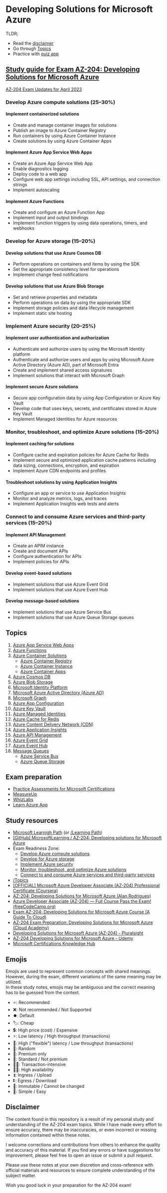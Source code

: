 # Developing Solutions for Microsoft Azure

TLDR;

- Read the [disclaimer](https://github.com/arvigeus/AZ-204#disclaimer)
- Go through [Topics](/Topics/)
- Practice with [quiz app](https://az-204.vercel.app/)

## [Study guide for Exam AZ-204: Developing Solutions for Microsoft Azure](https://learn.microsoft.com/en-us/certifications/resources/study-guides/az-204#skills-measured-as-of-april-28-2023)

[AZ-204 Exam Updates for April 2023](https://www.youtube.com/watch?v=hzVy9RTl_iA)

### Develop Azure compute solutions (25–30%)

#### Implement containerized solutions

- Create and manage container images for solutions
- Publish an image to Azure Container Registry
- Run containers by using Azure Container Instance
- Create solutions by using Azure Container Apps

#### Implement Azure App Service Web Apps

- Create an Azure App Service Web App
- Enable diagnostics logging
- Deploy code to a web app
- Configure web app settings including SSL, API settings, and connection strings
- Implement autoscaling

#### Implement Azure Functions

- Create and configure an Azure Function App
- Implement input and output bindings
- Implement function triggers by using data operations, timers, and webhooks

### Develop for Azure storage (15–20%)

#### Develop solutions that use Azure Cosmos DB

- Perform operations on containers and items by using the SDK
- Set the appropriate consistency level for operations
- Implement change feed notifications

#### Develop solutions that use Azure Blob Storage

- Set and retrieve properties and metadata
- Perform operations on data by using the appropriate SDK
- Implement storage policies and data lifecycle management
- Implement static site hosting

### Implement Azure security (20–25%)

#### Implement user authentication and authorization

- Authenticate and authorize users by using the Microsoft Identity platform
- Authenticate and authorize users and apps by using Microsoft Azure Active Directory (Azure AD), part of Microsoft Entra
- Create and implement shared access signatures
- Implement solutions that interact with Microsoft Graph

#### Implement secure Azure solutions

- Secure app configuration data by using App Configuration or Azure Key Vault
- Develop code that uses keys, secrets, and certificates stored in Azure Key Vault
- Implement Managed Identities for Azure resources

### Monitor, troubleshoot, and optimize Azure solutions (15–20%)

#### Implement caching for solutions

- Configure cache and expiration policies for Azure Cache for Redis
- Implement secure and optimized application cache patterns including data sizing, connections, encryption, and expiration
- Implement Azure CDN endpoints and profiles

#### Troubleshoot solutions by using Application Insights

- Configure an app or service to use Application Insights
- Monitor and analyze metrics, logs, and traces
- Implement Application Insights web tests and alerts

### Connect to and consume Azure services and third-party services (15–20%)

#### Implement API Management

- Create an APIM instance
- Create and document APIs
- Configure authentication for APIs
- Implement policies for APIs

#### Develop event-based solutions

- Implement solutions that use Azure Event Grid
- Implement solutions that use Azure Event Hub

#### Develop message-based solutions

- Implement solutions that use Azure Service Bus
- Implement solutions that use Azure Queue Storage queues

## Topics

1. [Azure App Service Web Apps](https://docs.microsoft.com/en-us/azure/app-service/)
1. [Azure Functions](https://docs.microsoft.com/en-us/azure/azure-functions/)
1. [Azure Container Solutions](https://learn.microsoft.com/en-us/azure/containers/)
   - [Azure Container Registry](https://docs.microsoft.com/en-us/azure/container-registry/)
   - [Azure Container Instance](https://docs.microsoft.com/en-us/azure/container-instances/)
   - [Azure Container Apps](https://docs.microsoft.com/en-us/azure/container-apps/)
1. [Azure Cosmos DB](https://docs.microsoft.com/en-us/azure/cosmos-db/)
1. [Azure Blob Storage](https://docs.microsoft.com/en-us/azure/storage/blobs/)
1. [Microsoft Identity Platform](https://docs.microsoft.com/en-us/azure/active-directory/develop/)
1. [Microsoft Azure Active Directory (Azure AD)](https://docs.microsoft.com/en-us/azure/active-directory/)
1. [Microsoft Graph](https://learn.microsoft.com/en-us/graph/)
1. [Azure App Configuration](https://learn.microsoft.com/en-us/azure/azure-app-configuration/)
1. [Azure Key Vault](https://docs.microsoft.com/en-us/azure/key-vault/)
1. [Azure Managed Identities](https://docs.microsoft.com/en-us/azure/active-directory/managed-identities-azure-resources/)
1. [Azure Cache for Redis](https://docs.microsoft.com/en-us/azure/azure-cache-for-redis/)
1. [Azure Content Delivery Network (CDN)](https://docs.microsoft.com/en-us/azure/cdn/)
1. [Azure Application Insights](https://docs.microsoft.com/en-us/azure/azure-monitor/app/app-insights-overview)
1. [Azure API Management](https://docs.microsoft.com/en-us/azure/api-management/)
1. [Azure Event Grid](https://docs.microsoft.com/en-us/azure/event-grid/)
1. [Azure Event Hub](https://docs.microsoft.com/en-us/azure/event-hubs/)
1. [Message Queues](https://learn.microsoft.com/en-us/azure/service-bus-messaging/service-bus-azure-and-service-bus-queues-compared-contrasted)
   - [Azure Service Bus](https://docs.microsoft.com/en-us/azure/service-bus-messaging/)
   - [Azure Queue Storage](https://docs.microsoft.com/en-us/azure/storage/queues/)

## Exam preparation

- [Practice Assessments for Microsoft Certifications](https://learn.microsoft.com/en-us/certifications/exams/az-204/practice/assessment?assessment-type=practice&assessmentId=35)
- [MeasureUp](https://www.measureup.com/catalogsearch/result/?q=az-204)
- [WhizLabs](https://www.whizlabs.com/microsoft-azure-certification-az-204/)
- [Learn Azure App](https://learnazure.app/)

## Study resources

- [Microsoft Learnigh Path](https://learn.microsoft.com/en-us/certifications/exams/az-204/) (or [/Learning Path](/Learning%20Path/))
- [\[GitHub\] MicrosoftLearning / AZ-204: Developing solutions for Microsoft Azure](https://github.com/MicrosoftLearning/AZ-204-DevelopingSolutionsforMicrosoftAzure)
- Exam Readiness Zone:
  - [Develop Azure compute solutions](https://learn.microsoft.com/en-us/shows/exam-readiness-zone/preparing-for-az-204-develop-azure-compute-solutions-1-of-5)
  - [Develop for Azure storage](https://learn.microsoft.com/en-us/shows/exam-readiness-zone/preparing-for-az-204-develop-for-azure-storage-segment-2-of-5)
  - [Implement Azure security](https://learn.microsoft.com/en-us/shows/exam-readiness-zone/preparing-for-az-204-implement-azure-security-segment-3-of-5)
  - [Monitor, troubleshoot, and optimize Azure solutions](https://learn.microsoft.com/en-us/shows/exam-readiness-zone/preparing-for-az-204-monitor-troubleshoot-and-optimize-azure-solutions-segment-4-of-5)
  - [Connect to and consume Azure services and third-party services](https://learn.microsoft.com/en-us/shows/exam-readiness-zone/preparing-for-az-204-connect-to-and-consume-azure-services-and-third-party-services-segment-5-of-5)
- [/Topics](/Topics/)
- [\[OFFICIAL\] Microsoft Azure Developer Associate (AZ-204) Professional Certificate (Coursera)](https://www.coursera.org/professional-certificates/azure-developer-associate)
- [AZ-204: Developing Solutions for Microsoft Azure (Alan Rodrigues)](https://www.youtube.com/watch?v=wWBW6ojr-Nw&list=PLLc2nQDXYMHpekgrToMrDpVtFtvmRSqVt)
- [Azure Developer Associate (AZ-204) — Full Course Pass the Exam! (freeCodeCamp.org)](https://www.youtube.com/watch?v=jZx8PMQjobk&t=832s&pp=ygUGYXotMjA0)
- [Exam AZ-204: Developing Solutions for Microsoft Azure Course (A Guide To Cloud)](https://www.youtube.com/watch?v=tB_tBPfQJMI&list=PLhLKc18P9YODdrbyuA52Zn9-kwboIOz2W)
- [AZ-204 Exam Preparation: Developing Solutions for Microsoft Azure (Cloud Academy)](https://cloudacademy.com/learning-paths/az-204-exam-preparation-developing-solutions-for-microsoft-azure-1208/)
- [Developing Solutions for Microsoft Azure (AZ-204) - Pluralsight](https://www.pluralsight.com/paths/developing-solutions-for-microsoft-azure-az-204)
- [AZ-204 Developing Solutions for Microsoft Azure - Udemy](https://www.udemy.com/course/70532-azure/)
- [Microsoft Certifications Knowledge Hub](https://github.com/mscerts/hub/blob/main/README.md)

## Emojis

Emojis are used to represent common concepts with shared meanings. However, during the exam, different variations of the same meaning may be utilized.  
In these study notes, emojis may be ambiguous and the correct meaning has to be guessed from the context.

- ⭐: Recommended
- ❌: Not recommended / Not Supported
- ⏺️: Default
- 🏷️: Cheap
- 💲: High price (cost) / Expensive
- ⚡: Low latency / High throughput (transactions)
- 🐌: High ("flexible") latency / Low throughput (transactions)
- 🎲: Random
- 💎: Premium only
- 🦺: Standard / Not premium
- 🏋🏿: Transaction-intensive
- 🙋‍♂️: High availability
- ⏫: Ingress / Upload
- ⏬: Egress / Download
- 🧊: Immutable / Cannot be changed
- 🙂: Simple / Easy

## Disclaimer

The content found in this repository is a result of my personal study and understanding of the AZ-204 exam topics. While I have made every effort to ensure accuracy, there may be inaccuracies, or even incorrect or missing information contained within these notes.

I welcome corrections and contributions from others to enhance the quality and accuracy of this material. If you find any errors or have suggestions for improvement, please feel free to open an issue or submit a pull request.

Please use these notes at your own discretion and cross-reference with official materials and resources to ensure complete understanding of the subject matter.

Wish you good luck in your preparation for the AZ-204 exam!
